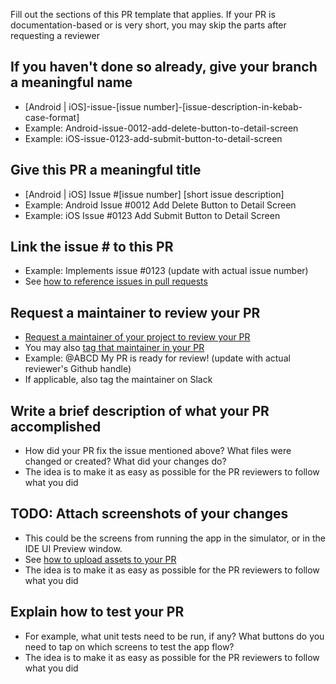 Fill out the sections of this PR template that applies.
If your PR is documentation-based or is very short, you may skip the parts after requesting a reviewer

## If you haven't done so already, give your branch a meaningful name
* [Android | iOS]-issue-[issue number]-[issue-description-in-kebab-case-format]
* Example: Android-issue-0012-add-delete-button-to-detail-screen
* Example: iOS-issue-0123-add-submit-button-to-detail-screen

## Give this PR a meaningful title
* [Android | iOS] Issue #[issue number] [short issue description]
* Example: Android Issue #0012 Add Delete Button to Detail Screen
* Example: iOS Issue #0123 Add Submit Button to Detail Screen

## Link the issue # to this PR
* Example: Implements issue #0123 (update with actual issue number)
* See [how to reference issues in pull requests](https://docs.github.com/en/get-started/writing-on-github/getting-started-with-writing-and-formatting-on-github/basic-writing-and-formatting-syntax#referencing-issues-and-pull-requests)

## Request a maintainer to review your PR
* [Request a maintainer of your project to review your PR](https://docs.github.com/en/pull-requests/collaborating-with-pull-requests/proposing-changes-to-your-work-with-pull-requests/requesting-a-pull-request-review)
* You may also [tag that maintainer in your PR](https://docs.github.com/en/get-started/writing-on-github/getting-started-with-writing-and-formatting-on-github/basic-writing-and-formatting-syntax#mentioning-people-and-teams)
* Example: @ABCD My PR is ready for review! (update with actual reviewer's Github handle)
* If applicable, also tag the maintainer on Slack

## Write a brief description of what your PR accomplished
* How did your PR fix the issue mentioned above? What files were changed or created? What did your changes do?
* The idea is to make it as easy as possible for the PR reviewers to follow what you did

## TODO: Attach screenshots of your changes
* This could be the screens from running the app in the simulator, or in the IDE UI Preview window.
* See [how to upload assets to your PR](https://docs.github.com/en/get-started/writing-on-github/getting-started-with-writing-and-formatting-on-github/basic-writing-and-formatting-syntax#uploading-assets)
* The idea is to make it as easy as possible for the PR reviewers to follow what you did

## Explain how to test your PR
* For example, what unit tests need to be run, if any? What buttons do you need to tap on which screens to test the app flow?
* The idea is to make it as easy as possible for the PR reviewers to follow what you did

